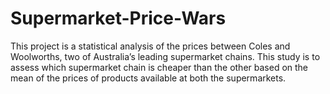 # Supermarket-Price-Wars
This project is a statistical analysis of the prices between Coles and Woolworths, two of Australia’s leading supermarket chains. This study is to assess which supermarket chain is cheaper than the other based on the mean of the prices of products available at both the supermarkets.

